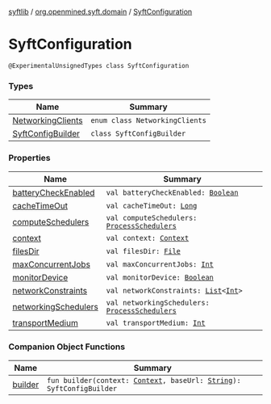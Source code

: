 [syftlib](../../index.md) / [org.openmined.syft.domain](../index.md) / [SyftConfiguration](./index.md)

# SyftConfiguration

`@ExperimentalUnsignedTypes class SyftConfiguration`

### Types

| Name | Summary |
|---|---|
| [NetworkingClients](-networking-clients/index.md) | `enum class NetworkingClients` |
| [SyftConfigBuilder](-syft-config-builder/index.md) | `class SyftConfigBuilder` |

### Properties

| Name | Summary |
|---|---|
| [batteryCheckEnabled](battery-check-enabled.md) | `val batteryCheckEnabled: `[`Boolean`](https://kotlinlang.org/api/latest/jvm/stdlib/kotlin/-boolean/index.html) |
| [cacheTimeOut](cache-time-out.md) | `val cacheTimeOut: `[`Long`](https://kotlinlang.org/api/latest/jvm/stdlib/kotlin/-long/index.html) |
| [computeSchedulers](compute-schedulers.md) | `val computeSchedulers: `[`ProcessSchedulers`](../../org.openmined.syft.threading/-process-schedulers/index.md) |
| [context](context.md) | `val context: `[`Context`](https://developer.android.com/reference/android/content/Context.html) |
| [filesDir](files-dir.md) | `val filesDir: `[`File`](https://docs.oracle.com/javase/6/docs/api/java/io/File.html) |
| [maxConcurrentJobs](max-concurrent-jobs.md) | `val maxConcurrentJobs: `[`Int`](https://kotlinlang.org/api/latest/jvm/stdlib/kotlin/-int/index.html) |
| [monitorDevice](monitor-device.md) | `val monitorDevice: `[`Boolean`](https://kotlinlang.org/api/latest/jvm/stdlib/kotlin/-boolean/index.html) |
| [networkConstraints](network-constraints.md) | `val networkConstraints: `[`List`](https://kotlinlang.org/api/latest/jvm/stdlib/kotlin.collections/-list/index.html)`<`[`Int`](https://kotlinlang.org/api/latest/jvm/stdlib/kotlin/-int/index.html)`>` |
| [networkingSchedulers](networking-schedulers.md) | `val networkingSchedulers: `[`ProcessSchedulers`](../../org.openmined.syft.threading/-process-schedulers/index.md) |
| [transportMedium](transport-medium.md) | `val transportMedium: `[`Int`](https://kotlinlang.org/api/latest/jvm/stdlib/kotlin/-int/index.html) |

### Companion Object Functions

| Name | Summary |
|---|---|
| [builder](builder.md) | `fun builder(context: `[`Context`](https://developer.android.com/reference/android/content/Context.html)`, baseUrl: `[`String`](https://kotlinlang.org/api/latest/jvm/stdlib/kotlin/-string/index.html)`): SyftConfigBuilder` |
